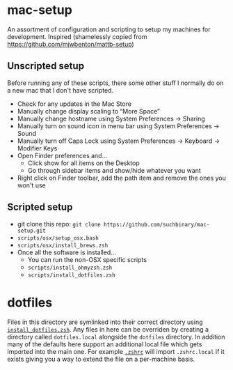 mac-setup
===========

An assortment of configuration and scripting to setup my machines for development. Inspired (shamelessly copied from https://github.com/mjwbenton/mattb-setup)

## Unscripted setup

Before running any of these scripts, there some other stuff I normally do on a new mac that I don't have scripted.

- Check for any updates in the Mac Store
- Manually change display scaling to “More Space”
- Manually change hostname using System Preferences -> Sharing
- Manually turn on sound icon in menu bar using System Preferences -> Sound
- Manually turn off Caps Lock using System Preferences -> Keyboard -> Modifier Keys
- Open Finder preferences and...
  - Click show for all items on the Desktop
  - Go through sidebar items and show/hide whatever you want
- Right click on Finder toolbar, add the path item and remove the ones you won't use

## Scripted setup

- git clone this repo: `git clone https://github.com/suchbinary/mac-setup.git`
- `scripts/osx/setup_osx.bash`
- `scripts/osx/install_brews.zsh`
- Once all the software is installed...
  - You can run the non-OSX specific scripts
  - `scripts/install_ohmyzsh.zsh`
  - `scripts/install_dotfiles.zsh`



dotfiles
====================

Files in this directory are symlinked into their correct directory using [`install_dotfiles.zsh`](../scripts/install_dotfiles.zsh). Any files in here can be overriden by creating a directory called `dotfiles.local` alongside the `dotfiles` directory. In addition many of the defaults here support an additional local file which gets imported into the main one. For example [`.zshrc`](./zshrc) will import `.zshrc.local` if it exists giving you a way to extend the file on a per-machine basis.
